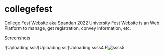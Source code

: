 # collegefest
College Fest Website aka Spandan 2022 University Fest Website is an Web Platform to manage, get registration, convey information, etc.

Screenshots

![Uploading sss![Uploading ss![Uploading ssss4.P![ssss5](https://user-images.githubusercontent.com/94804215/196562613-640afef9-d33b-4e5a-adfb-3bcf026c4794.PNG)




